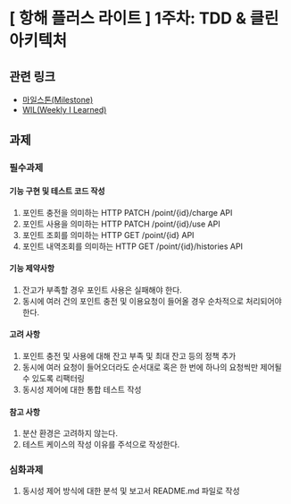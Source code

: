 # [ 항해 플러스 라이트 ] 1주차: TDD & 클린 아키텍처

## 관련 링크

- [마일스톤(Milestone)](https://github.com/0417taehyun/hanghae-plus-lite/milestone/1)
- [WIL(Weekly I Learned)]()

## 과제

### 필수과제

#### 기능 구현 및 테스트 코드 작성

1. 포인트 충전을 의미하는 HTTP PATCH /point/{id}/charge API
2. 포인트 사용을 의미하는 HTTP PATCH /point/{id}/use API
3. 포인트 조회를 의미하는 HTTP GET /point/{id} API
4. 포인트 내역조회를 의미하는 HTTP GET /point/{id}/histories API

#### 기능 제약사항

1. 잔고가 부족할 경우 포인트 사용은 실패해야 한다.
2. 동시에 여러 건의 포인트 충전 및 이용요청이 들어올 경우 순차적으로 처리되어야 한다.

#### 고려 사항

1. 포인트 충전 및 사용에 대해 잔고 부족 및 최대 잔고 등의 정책 추가
2. 동시에 여러 요청이 들어오더라도 순서대로 혹은 한 번에 하나의 요청씩만 제어될 수 있도록 리팩터링
3. 동시성 제어에 대한 통합 테스트 작성

#### 참고 사항

1. 분산 환경은 고려하지 않는다.
2. 테스트 케이스의 작성 이유를 주석으로 작성한다.

### 심화과제

1. 동시성 제어 방식에 대한 분석 및 보고서 README.md 파일로 작성
